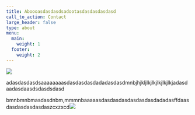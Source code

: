 ```yaml
---
title: Aboooasdasdasdsadootasdasdasdasdasd
call_to_action: Contact
large_header: false
type: about
menu:
  main:
    weight: 1
  footer:
    weight: 2
---
```

![](/uploads/cinnamon-1.jpeg)

adasdasdasdsaaaaaaaasdasdasdasdadadasdasdmnbjhjkljlkjlkjlkjlkjlkjadasdaadasdaasdsdasdsdasd

bmnbmnbmasdasdnbm,mmmnbaaaaasdasdasdasdasdasdasdadadasffdaasdasdasdasdasdaszcxzxcd![](/uploads/paprika.jpg)